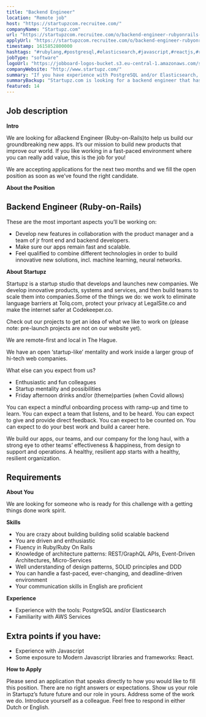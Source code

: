 ```yaml
---
title: "Backend Engineer"
location: "Remote job"
host: "https://startupzcom.recruitee.com/"
companyName: "Startupz.com"
url: "https://startupzcom.recruitee.com/o/backend-engineer-rubyonrails-4"
applyUrl: "https://startupzcom.recruitee.com/o/backend-engineer-rubyonrails-4/c/new"
timestamp: 1615852800000
hashtags: "#rubylang,#postgresql,#elasticsearch,#javascript,#reactjs,#rails,#ui/ux,#aws,#operations,#management"
jobType: "software"
logoUrl: "https://jobboard-logos-bucket.s3.eu-central-1.amazonaws.com/startupz-com"
companyWebsite: "http://www.startupz.com/"
summary: "If you have experience with PostgreSQL and/or Elasticsearch, consider applying to Startupz's job post for a new backend engineer."
summaryBackup: "Startupz.com is looking for a backend engineer that has experience in: #javascript, #rubylang, #reactjs."
featured: 14
---
```


## Job description

**Intro**

We are looking for aBackend Engineer (Ruby-on-Rails)to help us build our groundbreaking new apps. It’s our mission to build new products that improve our world. If you like working in a fast-paced environment where you can really add value, this is the job for you!

We are accepting applications for the next two months and we fill the open position as soon as we’ve found the right candidate.

**About the Position**

## Backend Engineer (Ruby-on-Rails)

These are the most important aspects you’ll be working on:

*   Develop new features in collaboration with the product manager and a team of jr front end and backend developers.
*   Make sure our apps remain fast and scalable.
*   Feel qualified to combine different technologies in order to build innovative new solutions, incl. machine learning, neural networks.

**About Startupz**

Startupz is a startup studio that develops and launches new companies. We develop innovative products, systems and services, and then build teams to scale them into companies.Some of the things we do: we work to eliminate language barriers at Tolq.com, protect your privacy at LegalSite.co and make the internet safer at Codekeeper.co.

Check out our projects to get an idea of what we like to work on (please note: pre-launch projects are not on our website yet).

We are remote-first and local in The Hague.

We have an open ‘startup-like’ mentality and work inside a larger group of hi-tech web companies.

What else can you expect from us?

*   Enthusiastic and fun colleagues
*   Startup mentality and possibilities
*   Friday afternoon drinks and/or (theme)parties (when Covid allows)

You can expect a mindful onboarding process with ramp-up and time to learn. You can expect a team that listens, and to be heard. You can expect to give and provide direct feedback. You can expect to be counted on. You can expect to do your best work and build a career here.

We build our apps, our teams, and our company for the long haul, with a strong eye to other teams’ effectiveness & happiness, from design to support and operations. A healthy, resilient app starts with a healthy, resilient organization.

## Requirements

**About You**

We are looking for someone who is ready for this challenge with a getting things done work spirit.

**Skills**

*   You are crazy about building building solid scalable backend
*   You are driven and enthusiastic
*   Fluency in Ruby/Ruby On Rails
*   Knowledge of architecture patterns: REST/GraphQL APIs, Event-Driven Architectures, Micro-Services
*   Well understanding of design patterns, SOLID principles and DDD
*   You can handle a fast-paced, ever-changing, and deadline-driven environment
*   Your communication skills in English are proficient

**Experience**

*   Experience with the tools: PostgreSQL and/or Elasticsearch
*   Familiarity with AWS Services

## Extra points if you have:

*   Experience with Javascript
*   Some exposure to Modern Javascript libraries and frameworks: React.

**How to Apply**

Please send an application that speaks directly to how you would like to fill this position. There are no right answers or expectations. Show us your role in Startupz’s future future and our role in yours. Address some of the work we do. Introduce yourself as a colleague. Feel free to respond in either Dutch or English.
